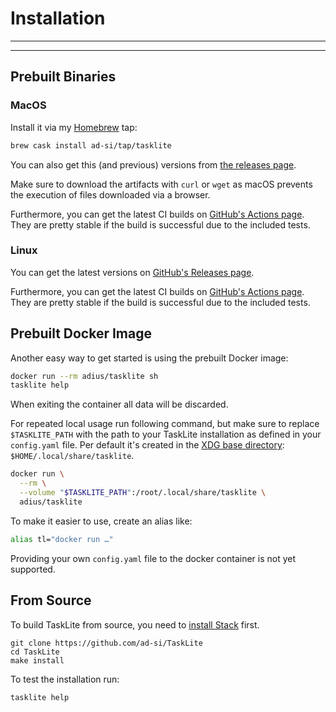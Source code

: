# Installation

---
<!-- toc -->
---

## Prebuilt Binaries

### MacOS

Install it via my [Homebrew](https://brew.sh) tap:

```sh
brew cask install ad-si/tap/tasklite
```

You can also get this (and previous) versions from
[the releases page](https://github.com/ad-si/TaskLite/releases).

Make sure to download the artifacts with `curl` or `wget`
as macOS prevents the execution of files downloaded via a browser.

Furthermore, you can get the latest CI builds on
[GitHub's Actions page](https://github.com/ad-si/TaskLite/actions).
They are pretty stable if the build is successful due to the included tests.


### Linux

You can get the latest versions on
[GitHub's Releases page](https://github.com/ad-si/TaskLite/releases).

Furthermore, you can get the latest CI builds on
[GitHub's Actions page](https://github.com/ad-si/TaskLite/actions).
They are pretty stable if the build is successful due to the included tests.


## Prebuilt Docker Image

Another easy way to get started is using the prebuilt Docker image:

```sh
docker run --rm adius/tasklite sh
tasklite help
```

When exiting the container all data will be discarded.

For repeated local usage run following command,
but make sure to replace `$TASKLITE_PATH` with the path to your
TaskLite installation as defined in your `config.yaml` file.
Per default it's created in the [XDG base directory]:
`$HOME/.local/share/tasklite`.

[XDG base directory]: https://standards.freedesktop.org/basedir-spec/latest/

```sh
docker run \
  --rm \
  --volume "$TASKLITE_PATH":/root/.local/share/tasklite \
  adius/tasklite
```

To make it easier to use, create an alias like:

```sh
alias tl="docker run …"
```

Providing your own `config.yaml` file to the docker container
is not yet supported.


## From Source

To build TaskLite from source, you need to [install Stack] first.

[install Stack]: https://docs.haskellstack.org/en/stable/install_and_upgrade/

```shell
git clone https://github.com/ad-si/TaskLite
cd TaskLite
make install
```

To test the installation run:

```shell
tasklite help
```
